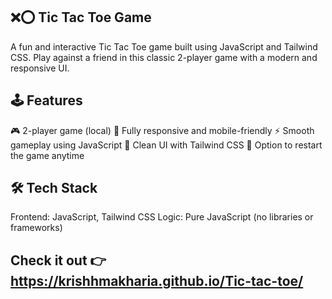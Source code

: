 ## ❌⭕ Tic Tac Toe Game
A fun and interactive Tic Tac Toe game built using JavaScript and Tailwind CSS. Play against a friend in this classic 2-player game with a modern and responsive UI.

## 🕹️ Features
🎮 2-player game (local)
📱 Fully responsive and mobile-friendly
⚡ Smooth gameplay using JavaScript
🎨 Clean UI with Tailwind CSS
🔁 Option to restart the game anytime

## 🛠️ Tech Stack
Frontend: JavaScript, Tailwind CSS
Logic: Pure JavaScript (no libraries or frameworks)

## Check it out 👉 https://krishhmakharia.github.io/Tic-tac-toe/
